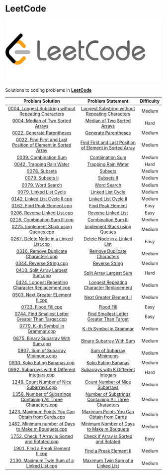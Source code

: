 # LeetCode

<p align="center">
  <img width=550" height="200" src=../assets/LeetCode-img.png>
</p>


Solutions to coding problems in **[LeetCode](https://leetcode.com/)**

|       Problem Solution         |                                                                          Problem Statement                                                                |Difficulty|
|:------------------------------:|:---------------------------------------------------------------------------------------------------------------------------------------------------------:|:--------:|
|[0004. Longest Substring without Repeating Characters](Solutions/0003.cpp)              |[Longest Substring without Repeating Characters](https://leetcode.com/problems/longest-substring-without-repeating-characters/description/)               |Medium    |
|[0004. Median of Two Sorted Arrays](Solutions/0004.cpp)              |[Median of Two Sorted Arrays](https://leetcode.com/problems/median-of-two-sorted-arrays/description/)               |Hard    |
|[0022. Generate Parentheses](Solutions/0022.cpp)              |[Generate Parentheses](https://leetcode.com/problems/generate-parentheses/description/)               |Medium    |
|[0022.  Find First and Last Position of Element in Sorted Array](Solutions/0022.cpp)              |[Find First and Last Position of Element in Sorted Array](https://leetcode.com/problems/find-first-and-last-position-of-element-in-sorted-array/description/)               |Medium    |
|[0039. Combination Sum](Solutions/0039.cpp)              |[Combination Sum](https://leetcode.com/problems/combination-sum/description/)               |Medium    |
|[0042. Trapping Rain Water](Solutions/0042.cpp)              |[Trapping Rain Water](https://leetcode.com/problems/trapping-rain-water/description/)               |Hard |
|[0078. Subsets](Solutions/0078.cpp)              |[Subsets](https://leetcode.com/problems/subsets/description/)               |Medium    |
|[0079. Subsets II](Solutions/0090.cpp)              |[Subsets II](https://leetcode.com/problems/subsets-ii/)               |Medium    |
|[0079. Word Search](Solutions/0079.cpp)              |[Word Search](https://leetcode.com/problems/word-search/description/)               |Medium    |
|[0079. Linked List Cycle](Solutions/0141.cpp)              |[Linked List Cycle](https://leetcode.com/problems/linked-list-cycle/description/)               |Medium    |
|[0142. Linked List Cycle II.cpp](Solutions/0142.cpp)              |[Linked List Cycle II](https://leetcode.com/problems/linked-list-cycle-ii/description/)               |Medium    |
|[0162. Find Peak Element.cpp](Solutions/0162.cpp)              |[Find Peak Element](https://leetcode.com/problems/find-peak-element/)                                    |Easy    |
|[0206. Reverse Linked List.cpp](Solutions/0206.cpp)              |[Reverse Linked List](https://leetcode.com/problems/combination-sum-iii/)                                    |Easy    |
|[0216. Combination Sum III.cpp](Solutions/0216.cpp)              |[Combination Sum III](https://leetcode.com/problems/reverse-linked-list/description/)                                    |Medium    |
|[0225. Implement Stack using Queues.cpp](Solutions/0216.cpp)              |[Implement Stack using Queues](https://leetcode.com/problems/implement-stack-using-queues/)                                    |Medium    |
|[0267. Delete Node in a Linked List.cpp](Solutions/0237.cpp)              |[Delete Node in a Linked List](https://leetcode.com/problems/delete-node-in-a-linked-list/description/)                | Easy    |
|[0316. Remove Duplicate Characters.cpp](Solutions/0316.cpp)              |[Remove Duplicate Characters](https://leetcode.com/problems/remove-duplicate-letters/description/)                                    |Medium    |
|[0344. Reverse String.cpp](Solutions/0344.cpp)              |[Reverse String](https://leetcode.com/problems/reverse-string/description/)                                    |Medium    |
|[0410. Split Array Largest Sum.cpp](Solutions/0410.cpp)              |[Split Array Largest Sum](https://leetcode.com/problems/split-array-largest-sum/)                     |Hard|
|[0424. Longest Repeating Character Replacement.cpp](Solutions/0424.cpp)              |[Longest Repeating Character Replacement](https://leetcode.com/problems/longest-repeating-character-replacement/description/)                     |Medium|
|[0503. Next Greater ELement II.cpp](Solutions/0503.cpp)              |[Next Greater Element II](https://leetcode.com/problems/next-greater-element-ii/description/)                     |Medium|
|[0733. Flood Fill.cpp](Solutions/0733.cpp)              |[Flood Fill](https://leetcode.com/problems/flood-fill/description/)                     |Easy|
|[0744. Find Smallest Letter Greater Than Target.cpp](Solutions/0744.cpp)              |[Find Smallest Letter Greater Than Target](https://leetcode.com/problems/find-smallest-letter-greater-than-target/)                                    |Easy    |
|[0779. K-th Symbol in Grammar.cpp](Solutions/0779.cpp)              |[K-th Symbol in Grammar](https://leetcode.com/problems/k-th-symbol-in-grammar/description/)                                    |Medium    |
|[0875. Binary Subarray With Sum.cpp](Solutions/0930.cpp)              |[Binary Subarray With Sum](https://leetcode.com/problems/binary-subarrays-with-sum/description/ )                                    |Medium    |
|[0907. Sum of Subarray Minimums.cpp](Solutions/0907.cpp)              |[Sum of Subarray Minimums](https://leetcode.com/problems/sum-of-subarray-minimums/description/ )                                    |Medium    |
|[0930. Koko Eating Bananas.cpp](Solutions/0875.cpp)              |[Koko Eating Bananas](https://leetcode.com/problems/koko-eating-bananas/)                                    |Medium    |
|[0992. Subarrays with K Different Integars.cpp](Solutions/0992.cpp)              |[Subarrays with K Different Integars](https://leetcode.com/problems/subarrays-with-k-different-integers/description/)                                    |Hard    |
|[1248. Count Number of Nice Subarrays.cpp](Solutions/1248.cpp)              |[Count Number of Nice Subarrays](https://leetcode.com/problems/count-number-of-nice-subarrays/description/)                                    |Medium    |
|[1358. Number of Substrings Containing All Three Characters.cpp](Solutions/1358.cpp)              |[Number of Substrings Containing All Three Characters](https://leetcode.com/problems/number-of-substrings-containing-all-three-characters/description/)                       | Medium    |
|[1423. Maximum Points You Can Obtain from Cards.cpp](Solutions/1423.cpp)              |[Maximum Points You Can Obtain from Cards](https://leetcode.com/problems/maximum-points-you-can-obtain-from-cards/description/)               |Medium    |
|[1482. Minimum number of Days to Make m Bouquets.cpp](Solutions/1482.cpp)              |[Minimum Number of Days to Make m Bouquets](https://leetcode.com/problems/minimum-number-of-days-to-make-m-bouquets/description/)               |Medium    |
|[1752. Check if Array is Sorted and Rotated.cpp](Solutions/1752.cpp)              |[Check if Array is Sorted and Rotated](https://leetcode.com/problems/check-if-array-is-sorted-and-rotated/description/)   |Easy    | 
|[1901. Find a Preak Element II.cpp](Solutions/1901.cpp)              |[Find a Preak Element II](https://leetcode.com/problems/find-a-peak-element-ii/description/)               |Medium    |
|[2130. Maximum Twin Sum of a Linked List.cpp](Solutions/2130.cpp)              |[Maximum Twin Sum of a Linked List](https://leetcode.com/problems/maximum-twin-sum-of-a-linked-list/description/)               |Medium    |


